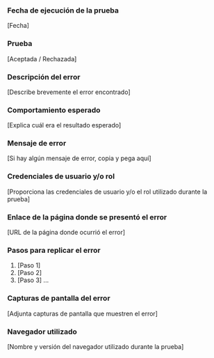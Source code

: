 ### Fecha de ejecución de la prueba
[Fecha]

### Prueba
[Aceptada / Rechazada]

### Descripción del error
[Describe brevemente el error encontrado]

### Comportamiento esperado
[Explica cuál era el resultado esperado]

### Mensaje de error
[Si hay algún mensaje de error, copia y pega aquí]

### Credenciales de usuario y/o rol
[Proporciona las credenciales de usuario y/o el rol utilizado durante la prueba]

### Enlace de la página donde se presentó el error
[URL de la página donde ocurrió el error]

### Pasos para replicar el error
1. [Paso 1]
2. [Paso 2]
3. [Paso 3]
   ...

### Capturas de pantalla del error
[Adjunta capturas de pantalla que muestren el error]

### Navegador utilizado
[Nombre y versión del navegador utilizado durante la prueba]
